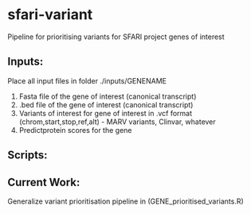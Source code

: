# sfari-variant

Pipeline for prioritising variants for SFARI project genes of interest

## Inputs:

Place all input files in folder ./inputs/GENENAME

1. Fasta file of the gene of interest (canonical transcript)
2. .bed file of the gene of interest (canonical transcript)
3. Variants of interest for gene of interest in .vcf format (chrom,start,stop,ref,alt) - MARV variants, Clinvar, whatever
4. Predictprotein scores for the gene

## Scripts:

## Current Work:

Generalize variant prioritisation pipeline in (GENE_prioritised_variants.R) 
